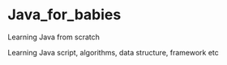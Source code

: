 # Java_for_babies
Learning Java from scratch

Learning Java script, algorithms, data structure, framework etc
